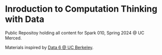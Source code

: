 # Inroduction to Computation Thinking with Data


Public Repositoy holding all content for Spark 010, Spring 2024 @ UC Merced.


Materials inspired by [Data 6  @ UC Berkeley](https://github.com/data-6-berkeley).
